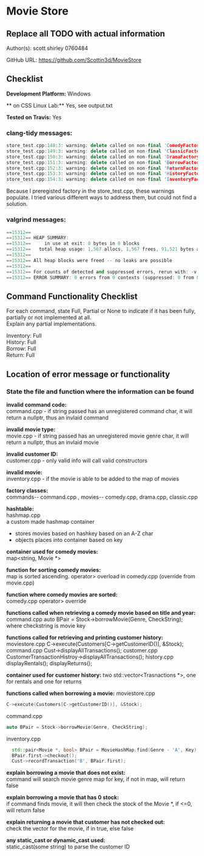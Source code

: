 # Movie Store

## Replace all TODO with actual information

Author(s): scott shirley 0760484  

GitHub URL: https://github.com/Scottin3d/MovieStore    

## Checklist  

**Development Platform:** Windows   

** on CSS Linux Lab:** Yes, see output.txt  

**Tested on Travis:** Yes  

### clang-tidy messages:  
```C++
store_test.cpp:148:3: warning: delete called on non-final 'ComedyFactory' that has virtual functions but non-virtual destructor [-Wdelete-non-virtual-dtor]  
store_test.cpp:149:3: warning: delete called on non-final 'ClassicFactory' that has virtual functions but non-virtual destructor [-Wdelete-non-virtual-dtor]  
store_test.cpp:150:3: warning: delete called on non-final 'DramaFactory' that has virtual functions but non-virtual destructor [-Wdelete-non-virtual-dtor]    
store_test.cpp:151:3: warning: delete called on non-final 'BorrowFactory' that has virtual functions but non-virtual destructor [-Wdelete-non-virtual-dtor]   
store_test.cpp:152:3: warning: delete called on non-final 'ReturnFactory' that has virtual functions but non-virtual destructor [-Wdelete-non-virtual-dtor]   
store_test.cpp:153:3: warning: delete called on non-final 'HistoryFactory' that has virtual functions but non-virtual destructor [-Wdelete-non-virtual-dtor]  
store_test.cpp:154:3: warning: delete called on non-final 'InventoryFactory' that has virtual functions but non-virtual destructor [-Wdelete-non-virtual-dtor]  
```
Because I preregisted  factory in the store_test.cpp, these warnings populate.  I tried various different ways to address them, but could not find a solution.  

### valgrind messages:  

```C++
==15312==   
==15312== HEAP SUMMARY:  
==15312==     in use at exit: 0 bytes in 0 blocks
==15312==   total heap usage: 1,567 allocs, 1,567 frees, 91,521 bytes allocated
==15312==
==15312== All heap blocks were freed -- no leaks are possible
==15312==
==15312== For counts of detected and suppressed errors, rerun with: -v
==15312== ERROR SUMMARY: 0 errors from 0 contexts (suppressed: 0 from 0)
```

## Command Functionality Checklist

For each command, state Full, Partial or None to indicate if it has been fully, partially or not implemented at all.  
Explain any partial implementations.  

Inventory: Full  
History: Full  
Borrow: Full  
Return: Full  

## Location of error message or functionality

### State the file and function where the information can be found  
 
**invalid command code:**  
command.cpp - if string passed has an unregistered command char, it will return a nullptr, thus an invlaid command  

**invalid movie type:**  
movie.cpp - if string passed has an unregistered movie genre char, it will return a nullptr, thus an invlaid movie   

**invalid customer ID:**     
customer.cpp - only valid info will call valid constructors  
 
**invalid movie:**  
inventory.cpp -  if the movie is able to be added to the map of movies  

**factory classes:**  
commands-- command.cpp , movies-- comedy.cpp, drama.cpp, classic.cpp  

**hashtable:**  
hashmap.cpp   
a custom made hashmap container  
- stores movies based on hashkey based on an A-Z char  
- objects places into container based on key  
 
**container used for comedy movies:**  
map<string, Movie *>  

**function for sorting comedy movies:**  
map is sorted ascending.  operator> overload in comedy.cpp (override from movie.cpp)  

**function where comedy movies are sorted:**  
comedy.cpp operator> override

**functions called when retrieving a comedy movie based on title and year:**  
command.cpp
auto BPair = Stock->borrowMovie(Genre, CheckString);
where checkstring is movie key

**functions called for retrieving and printing customer history:**  
moviestore.cpp
C->execute(Customers[C->getCustomerID()], &Stock);
command.cpp
Cust->displayAllTransactions();
customer.cpp
CustomerTransactionHistroy->displayAllTransactions();
history.cpp
displayRentals();
displayReturns();

**container used for customer history:** 
two std::vector<Trasnactions *>, one for rentals and one for returns

**functions called when borrowing a movie:** 
moviestore.cpp 
```C++ 
C->execute(Customers[C->getCustomerID()], &Stock);  
```
command.cpp  
```C++
auto BPair = Stock->borrowMovie(Genre, CheckString);  
```
inventory.cpp  
```C++
  std::pair<Movie *, bool> BPair = MovieHashMap.find(Genre - 'A', Key);
  BPair.first->checkout();
  Cust->recordTransaction('B', BPair.first);
 ```

**explain borrowing a movie that does not exist:**  
command will search movie genre map for key, if not in map, will return false  

**explain borrowing a movie that has 0 stock:**  
if command finds movie, it will then check the stock of the Movie *, if <=0, will return false  

**explain returning a movie that customer has not checked out:**  
check the vector<Trasnactions> for the movie, if in true, else false  

**any static_cast or dynamic_cast used:**  
static_cast<int>(some string) to parse the customer ID  


